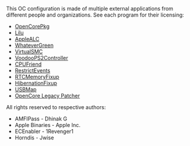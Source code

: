 
This OC configuration is made of multiple external applications from different people and organizations. See each program for their licensing:

* [OpenCorePkg](https://github.com/acidanthera/OpenCorePkg/blob/master/LICENSE.txt)
* [Lilu](https://github.com/acidanthera/Lilu/blob/master/LICENSE.txt)
* [AppleALC](https://github.com/acidanthera/AppleALC/blob/master/LICENSE.txt)
* [WhateverGreen](https://github.com/acidanthera/WhateverGreen/blob/master/LICENSE.txt)
* [VirtualSMC](https://github.com/acidanthera/VirtualSMC/blob/master/LICENSE.txt)
* [VoodooPS2Controller](https://github.com/acidanthera/VoodooPS2?tab=License-1-ov-file)
* [CPUFriend](https://github.com/acidanthera/CPUFriend/blob/master/LICENSE)
* [RestrictEvents](https://github.com/acidanthera/RestrictEvents/blob/master/LICENSE.txt)
* [RTCMemoryFixup](https://github.com/acidanthera/RTCMemoryFixup/blob/master/LICENSE.txt)
* [HibernationFixup](https://github.com/acidanthera/HibernationFixup?tab=BSD-3-Clause-1-ov-file)
* [USBMap](https://github.com/corpnewt/USBMap/blob/master/LICENSE)
* [OpenCore Legacy Patcher](https://github.com/dortania/OpenCore-Legacy-Patcher/blob/main/LICENSE.txt)


All rights reserved to respective authors:
* AMFIPass - Dhinak G
* Apple Binaries - Apple Inc.
* ECEnabler - 1Revenger1
* Horndis - Jwise
